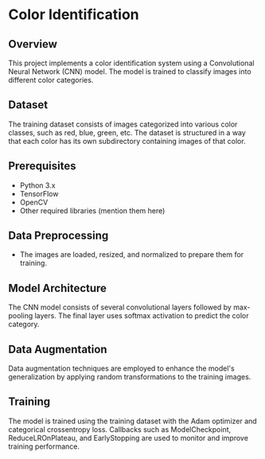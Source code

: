 # Color Identification

## Overview

This project implements a color identification system using a Convolutional Neural Network (CNN) model. The model is trained to classify images into different color categories.

## Dataset

The training dataset consists of images categorized into various color classes, such as red, blue, green, etc. The dataset is structured in a way that each color has its own subdirectory containing images of that color.

## Prerequisites

- Python 3.x
- TensorFlow
- OpenCV
- Other required libraries (mention them here)

## Data Preprocessing

- The images are loaded, resized, and normalized to prepare them for training.

## Model Architecture

The CNN model consists of several convolutional layers followed by max-pooling layers. The final layer uses softmax activation to predict the color category.

## Data Augmentation

Data augmentation techniques are employed to enhance the model's generalization by applying random transformations to the training images.

## Training

The model is trained using the training dataset with the Adam optimizer and categorical crossentropy loss. Callbacks such as ModelCheckpoint, ReduceLROnPlateau, and EarlyStopping are used to monitor and improve training performance.


